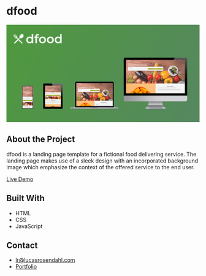 <br />
  <h1 align="left">dfood</h1>
    
<img src="https://github.com/Luchkiin/dfood/blob/master/img/readme-img-cover.png" alt="Logo" width="Auto" height="Auto">

## About the Project

dfood is a landing page template for a fictional food delivering service. The landing page makes use of a sleek design with an incorporated background image which emphasize the context of the offered service to the end user. 

<a href="https://luchkiin.github.io/dfood/"> Live Demo</a>

## Built With

* HTML
* CSS
* JavaScript

## Contact

* <a href="mailto:lr@lucasrosendahl.com">lr@lucasrosendahl.com</a>
* <a href="https://lucasrosendahl.com" target="_blank">Portfolio</a>
<br />
